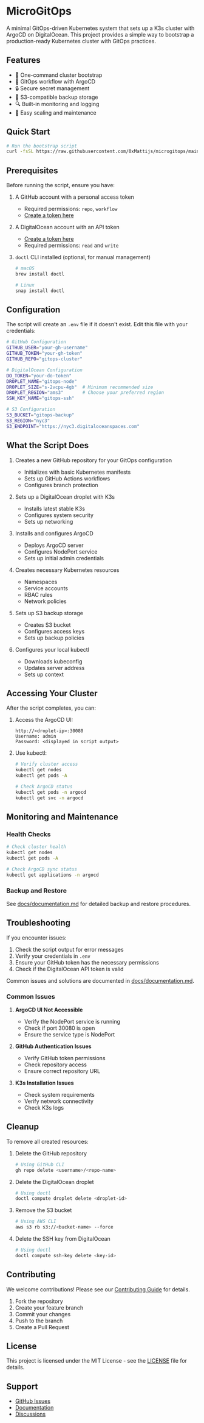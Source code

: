 # MicroGitOps

A minimal GitOps-driven Kubernetes system that sets up a K3s cluster with ArgoCD on DigitalOcean. This project provides a simple way to bootstrap a production-ready Kubernetes cluster with GitOps practices.

## Features

- 🚀 One-command cluster bootstrap
- 🔄 GitOps workflow with ArgoCD
- 🔒 Secure secret management
- 💾 S3-compatible backup storage
- 🔍 Built-in monitoring and logging
- 🔧 Easy scaling and maintenance

## Quick Start

```bash
# Run the bootstrap script
curl -fsSL https://raw.githubusercontent.com/0xMattijs/microgitops/main/bootstrap.sh | bash
```

## Prerequisites

Before running the script, ensure you have:

1. A GitHub account with a personal access token
   - Required permissions: `repo`, `workflow`
   - [Create a token here](https://github.com/settings/tokens)

2. A DigitalOcean account with an API token
   - [Create a token here](https://cloud.digitalocean.com/account/api/tokens)
   - Required permissions: `read` and `write`

3. `doctl` CLI installed (optional, for manual management)
   ```bash
   # macOS
   brew install doctl
   
   # Linux
   snap install doctl
   ```

## Configuration

The script will create an `.env` file if it doesn't exist. Edit this file with your credentials:

```bash
# GitHub Configuration
GITHUB_USER="your-gh-username"
GITHUB_TOKEN="your-gh-token"
GITHUB_REPO="gitops-cluster"

# DigitalOcean Configuration
DO_TOKEN="your-do-token"
DROPLET_NAME="gitops-node"
DROPLET_SIZE="s-2vcpu-4gb"  # Minimum recommended size
DROPLET_REGION="ams3"       # Choose your preferred region
SSH_KEY_NAME="gitops-ssh"

# S3 Configuration
S3_BUCKET="gitops-backup"
S3_REGION="nyc3"
S3_ENDPOINT="https://nyc3.digitaloceanspaces.com"
```

## What the Script Does

1. Creates a new GitHub repository for your GitOps configuration
   - Initializes with basic Kubernetes manifests
   - Sets up GitHub Actions workflows
   - Configures branch protection

2. Sets up a DigitalOcean droplet with K3s
   - Installs latest stable K3s
   - Configures system security
   - Sets up networking

3. Installs and configures ArgoCD
   - Deploys ArgoCD server
   - Configures NodePort service
   - Sets up initial admin credentials

4. Creates necessary Kubernetes resources
   - Namespaces
   - Service accounts
   - RBAC rules
   - Network policies

5. Sets up S3 backup storage
   - Creates S3 bucket
   - Configures access keys
   - Sets up backup policies

6. Configures your local kubectl
   - Downloads kubeconfig
   - Updates server address
   - Sets up context

## Accessing Your Cluster

After the script completes, you can:

1. Access the ArgoCD UI:
   ```
   http://<droplet-ip>:30080
   Username: admin
   Password: <displayed in script output>
   ```

2. Use kubectl:
   ```bash
   # Verify cluster access
   kubectl get nodes
   kubectl get pods -A
   
   # Check ArgoCD status
   kubectl get pods -n argocd
   kubectl get svc -n argocd
   ```

## Monitoring and Maintenance

### Health Checks

```bash
# Check cluster health
kubectl get nodes
kubectl get pods -A

# Check ArgoCD sync status
kubectl get applications -n argocd
```

### Backup and Restore

See [docs/documentation.md](docs/documentation.md) for detailed backup and restore procedures.

## Troubleshooting

If you encounter issues:

1. Check the script output for error messages
2. Verify your credentials in `.env`
3. Ensure your GitHub token has the necessary permissions
4. Check if the DigitalOcean API token is valid

Common issues and solutions are documented in [docs/documentation.md](docs/documentation.md).

### Common Issues

1. **ArgoCD UI Not Accessible**
   - Verify the NodePort service is running
   - Check if port 30080 is open
   - Ensure the service type is NodePort

2. **GitHub Authentication Issues**
   - Verify GitHub token permissions
   - Check repository access
   - Ensure correct repository URL

3. **K3s Installation Issues**
   - Check system requirements
   - Verify network connectivity
   - Check K3s logs

## Cleanup

To remove all created resources:

1. Delete the GitHub repository
   ```bash
   # Using GitHub CLI
   gh repo delete <username>/<repo-name>
   ```

2. Delete the DigitalOcean droplet
   ```bash
   # Using doctl
   doctl compute droplet delete <droplet-id>
   ```

3. Remove the S3 bucket
   ```bash
   # Using AWS CLI
   aws s3 rb s3://<bucket-name> --force
   ```

4. Delete the SSH key from DigitalOcean
   ```bash
   # Using doctl
   doctl compute ssh-key delete <key-id>
   ```

## Contributing

We welcome contributions! Please see our [Contributing Guide](CONTRIBUTING.md) for details.

1. Fork the repository
2. Create your feature branch
3. Commit your changes
4. Push to the branch
5. Create a Pull Request

## License

This project is licensed under the MIT License - see the [LICENSE](LICENSE) file for details.

## Support

- [GitHub Issues](https://github.com/0xMattijs/microgitops/issues)
- [Documentation](docs/documentation.md)
- [Discussions](https://github.com/0xMattijs/microgitops/discussions) 